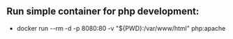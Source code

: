 ## Run simple container for php development:

- docker run --rm -d -p 8080:80 -v "${PWD}:/var/www/html" php:apache